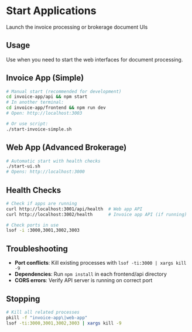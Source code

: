 # Start Applications

Launch the invoice processing or brokerage document UIs

## Usage
Use when you need to start the web interfaces for document processing.

## Invoice App (Simple)
```bash
# Manual start (recommended for development)
cd invoice-app/api && npm start
# In another terminal:
cd invoice-app/frontend && npm run dev
# Open: http://localhost:3003

# Or use script:
./start-invoice-simple.sh
```

## Web App (Advanced Brokerage)
```bash
# Automatic start with health checks
./start-ui.sh
# Opens: http://localhost:3000
```

## Health Checks
```bash
# Check if apps are running
curl http://localhost:3001/api/health  # Web app API
curl http://localhost:3002/health      # Invoice app API (if running)

# Check ports in use
lsof -i :3000,3001,3002,3003
```

## Troubleshooting
- **Port conflicts**: Kill existing processes with `lsof -ti:3000 | xargs kill -9`
- **Dependencies**: Run `npm install` in each frontend/api directory
- **CORS errors**: Verify API server is running on correct port

## Stopping
```bash
# Kill all related processes
pkill -f "invoice-app\|web-app"
lsof -ti:3000,3001,3002,3003 | xargs kill -9
```